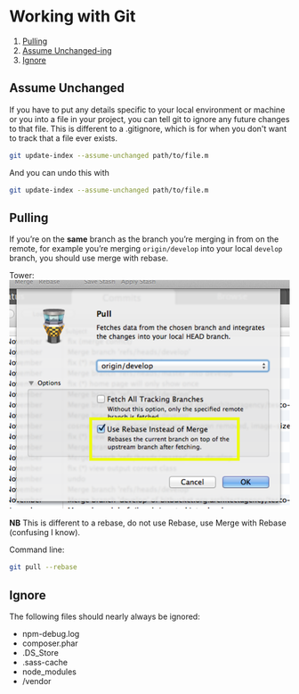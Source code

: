 Working with Git
================

1. [Pulling](#pulling)
1. [Assume Unchanged-ing](#assume-unchanged)
1. [Ignore](#ognore)

Assume Unchanged
----------------

If you have to put any details specific to your local environment or machine or you into a file in your project, you can tell git to ignore any future changes to that file. This is different to a .gitignore, which is for when you don't want to track that a file ever exists.

```bash
git update-index --assume-unchanged path/to/file.m
```

And you can undo this with
```bash
git update-index --assume-unchanged path/to/file.m
```

Pulling
-------

If you’re on the **same** branch as the branch you’re merging in from on the remote, for example you’re merging `origin/develop` into your local `develop` branch, you should use merge with rebase.

Tower:
![Merge with Rebase](assets/git-merge-rebase.png)

**NB** This is different to a rebase, do not use Rebase, use Merge with Rebase (confusing I know).

Command line:
```bash
git pull --rebase
```

Ignore
------

The following files should nearly always be ignored:

* npm-debug.log
* composer.phar
* .DS_Store
* .sass-cache
* node_modules
* /vendor
